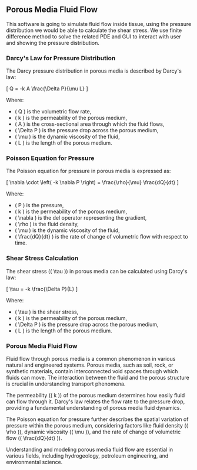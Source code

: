 ## Porous Media Fluid Flow
This software is going to simulate fluid flow inside tissue, using the pressure distribution we would be able to calculate the shear stress. 
We use finite difference method to solve the related PDE and GUI to interact with user and showing the pressure distribution.
### Darcy's Law for Pressure Distribution

The Darcy pressure distribution in porous media is described by Darcy's law:

\[ Q = -k A \frac{\Delta P}{\mu L} \]

Where:
- \( Q \) is the volumetric flow rate,
- \( k \) is the permeability of the porous medium,
- \( A \) is the cross-sectional area through which the fluid flows,
- \( \Delta P \) is the pressure drop across the porous medium,
- \( \mu \) is the dynamic viscosity of the fluid,
- \( L \) is the length of the porous medium.

### Poisson Equation for Pressure

The Poisson equation for pressure in porous media is expressed as:

\[ \nabla \cdot \left( -k \nabla P \right) = \frac{\rho}{\mu} \frac{dQ}{dt} \]

Where:
- \( P \) is the pressure,
- \( k \) is the permeability of the porous medium,
- \( \nabla \) is the del operator representing the gradient,
- \( \rho \) is the fluid density,
- \( \mu \) is the dynamic viscosity of the fluid,
- \( \frac{dQ}{dt} \) is the rate of change of volumetric flow with respect to time.

### Shear Stress Calculation

The shear stress (\( \tau \)) in porous media can be calculated using Darcy's law:

\[ \tau = -k \frac{\Delta P}{L} \]

Where:
- \( \tau \) is the shear stress,
- \( k \) is the permeability of the porous medium,
- \( \Delta P \) is the pressure drop across the porous medium,
- \( L \) is the length of the porous medium.

### Porous Media Fluid Flow

Fluid flow through porous media is a common phenomenon in various natural and engineered systems. Porous media, such as soil, rock, or synthetic materials, contain interconnected void spaces through which fluids can move. The interaction between the fluid and the porous structure is crucial in understanding transport phenomena.

The permeability (\( k \)) of the porous medium determines how easily fluid can flow through it. Darcy's law relates the flow rate to the pressure drop, providing a fundamental understanding of porous media fluid dynamics.

The Poisson equation for pressure further describes the spatial variation of pressure within the porous medium, considering factors like fluid density (\( \rho \)), dynamic viscosity (\( \mu \)), and the rate of change of volumetric flow (\( \frac{dQ}{dt} \)).

Understanding and modeling porous media fluid flow are essential in various fields, including hydrogeology, petroleum engineering, and environmental science.
